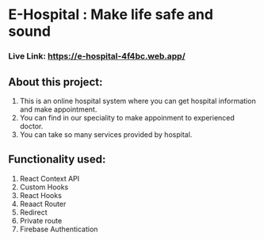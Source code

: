 # E-Hospital : Make life safe and sound 
### Live Link: https://e-hospital-4f4bc.web.app/

## About this project:
1. This is an online hospital system where you can get hospital information and make appointment. 
2. You can find in our speciality to make appoinment to experienced doctor. 
3. You can take so many services provided by hospital.



## Functionality used: 
1. React Context API
2. Custom Hooks
3. React Hooks
4. Reaact Router
5. Redirect
6. Private route
7. Firebase Authentication 
